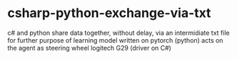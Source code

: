 # csharp-python-exchange-via-txt
c# and python share data together, without delay, via an intermidiate txt file
for further purpose of learning model written on pytorch (python) acts on the agent as steering wheel logitech G29 (driver on C#)
